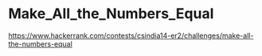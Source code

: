 Make_All_the_Numbers_Equal
======
https://www.hackerrank.com/contests/csindia14-er2/challenges/make-all-the-numbers-equal
